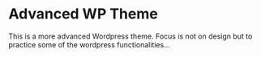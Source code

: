 # Advanced WP Theme
This is a more advanced Wordpress theme. Focus is not on design but to practice some of the wordpress functionalities...
